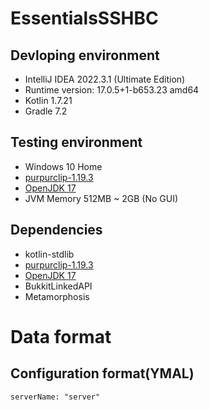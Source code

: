 # EssentialsSSHBC

## Devloping environment
* IntelliJ IDEA 2022.3.1 (Ultimate Edition)
* Runtime version: 17.0.5+1-b653.23 amd64
* Kotlin 1.7.21
* Gradle 7.2

## Testing environment
* Windows 10 Home
* [purpurclip-1.19.3](https://github.com/pl3xgaming/Purpur)
* [OpenJDK 17](https://openjdk.org/projects/jdk/17/)
* JVM Memory 512MB ~ 2GB (No GUI)

## Dependencies
* kotlin-stdlib
* [purpurclip-1.19.3](https://github.com/pl3xgaming/Purpur)
* [OpenJDK 17](https://openjdk.org/projects/jdk/17/)
* BukkitLinkedAPI
* Metamorphosis

# Data format

## Configuration format(YMAL)
```
serverName: "server"
```
